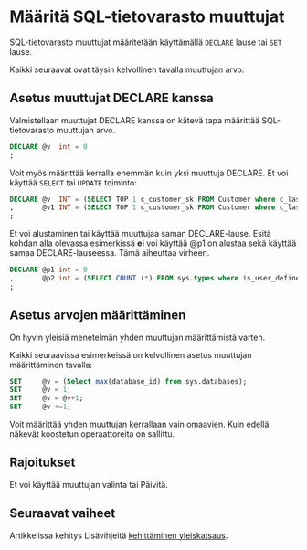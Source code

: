 <properties
   pageTitle="Määritä SQL-tietovarasto muuttujat | Microsoft Azure"
   description="Määrittäminen Transact-SQL Azure SQL-tietovarasto muuttujat, ratkaisujen kehittämiseen liittyviä vinkkejä."
   services="sql-data-warehouse"
   documentationCenter="NA"
   authors="jrowlandjones"
   manager="barbkess"
   editor=""/>

<tags
   ms.service="sql-data-warehouse"
   ms.devlang="NA"
   ms.topic="article"
   ms.tgt_pltfrm="NA"
   ms.workload="data-services"
   ms.date="06/14/2016"
   ms.author="jrj;barbkess;sonyama"/>

# <a name="assign-variables-in-sql-data-warehouse"></a>Määritä SQL-tietovarasto muuttujat
SQL-tietovarasto muuttujat määritetään käyttämällä `DECLARE` lause tai `SET` lause.

Kaikki seuraavat ovat täysin kelvollinen tavalla muuttujan arvo:

## <a name="setting-variables-with-declare"></a>Asetus muuttujat DECLARE kanssa

Valmistellaan muuttujat DECLARE kanssa on kätevä tapa määrittää SQL-tietovarasto muuttujan arvo.

```sql
DECLARE @v  int = 0
;
```

Voit myös määrittää kerralla enemmän kuin yksi muuttuja DECLARE. Et voi käyttää `SELECT` tai `UPDATE` toiminto:

```sql
DECLARE @v  INT = (SELECT TOP 1 c_customer_sk FROM Customer where c_last_name = 'Smith')
,       @v1 INT = (SELECT TOP 1 c_customer_sk FROM Customer where c_last_name = 'Jones')
;
```

Et voi alustaminen tai käyttää muuttujaa saman DECLARE-lause. Esitä kohdan alla olevassa esimerkissä **ei** voi käyttää @p1 on alustaa sekä käyttää samaa DECLARE-lauseessa. Tämä aiheuttaa virheen.

```sql
DECLARE @p1 int = 0
,       @p2 int = (SELECT COUNT (*) FROM sys.types where is_user_defined = @p1 )
;
```

## <a name="setting-values-with-set"></a>Asetus arvojen määrittäminen
On hyvin yleisiä menetelmän yhden muuttujan määrittämistä varten.

Kaikki seuraavissa esimerkeissä on kelvollinen asetus muuttujan määrittäminen tavalla:

```sql
SET     @v = (Select max(database_id) from sys.databases);
SET     @v = 1;
SET     @v = @v+1;
SET     @v +=1;
```

Voit määrittää yhden muuttujan kerrallaan vain omaavien. Kuin edellä näkevät koostetun operaattoreita on sallittu.

## <a name="limitations"></a>Rajoitukset
Et voi käyttää muuttujan valinta tai Päivitä.


## <a name="next-steps"></a>Seuraavat vaiheet
Artikkelissa kehitys Lisävihjeitä [kehittäminen yleiskatsaus][].

<!--Image references-->

<!--Article references-->
[kehittäminen yleiskatsaus]: sql-data-warehouse-overview-develop.md

<!--MSDN references-->

<!--Other Web references-->
